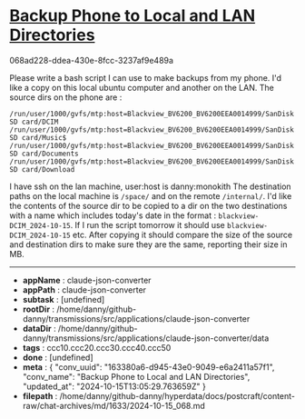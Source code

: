 # [Backup Phone to Local and LAN Directories](https://claude.ai/chat/163380a6-d945-43e0-9049-e6a2411a57f1)

068ad228-ddea-430e-8fcc-3237af9e489a

Please write a bash script I can use to make backups from my phone. I'd like a copy on this local ubuntu computer and another on the LAN.
The source dirs on the phone are : 
```
/run/user/1000/gvfs/mtp:host=Blackview_BV6200_BV6200EEA0014999/SanDisk SD card/DCIM
/run/user/1000/gvfs/mtp:host=Blackview_BV6200_BV6200EEA0014999/SanDisk SD card/Music$ 
/run/user/1000/gvfs/mtp:host=Blackview_BV6200_BV6200EEA0014999/SanDisk SD card/Documents
/run/user/1000/gvfs/mtp:host=Blackview_BV6200_BV6200EEA0014999/SanDisk SD card/Download
```
I have ssh on the lan machine, user:host is danny:monokith 
The destination paths on the local machine is `/space/` and on the remote `/internal/`.
I'd like the contents of the source dir to be copied to a dir on the two destinations with a name which includes today's date in the format : `blackview-DCIM_2024-10-15`. If I run the script tomorrow it should use `blackview-DCIM_2024-10-15` etc. After copying it should compare the size of the source and destination dirs to make sure they are the same, reporting their size in MB.

---

* **appName** : claude-json-converter
* **appPath** : claude-json-converter
* **subtask** : [undefined]
* **rootDir** : /home/danny/github-danny/transmissions/src/applications/claude-json-converter
* **dataDir** : /home/danny/github-danny/transmissions/src/applications/claude-json-converter/data
* **tags** : ccc10.ccc20.ccc30.ccc40.ccc50
* **done** : [undefined]
* **meta** : {
  "conv_uuid": "163380a6-d945-43e0-9049-e6a2411a57f1",
  "conv_name": "Backup Phone to Local and LAN Directories",
  "updated_at": "2024-10-15T13:05:29.763659Z"
}
* **filepath** : /home/danny/github-danny/hyperdata/docs/postcraft/content-raw/chat-archives/md/1633/2024-10-15_068.md